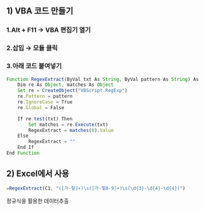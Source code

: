 ## 1) VBA 코드 만들기

### 1.Alt + F11 → VBA 편집기 열기

### 2.삽입 → 모듈 클릭

### 3.아래 코드 붙여넣기

```js
Function RegexExtract(ByVal txt As String, ByVal pattern As String) As String
    Dim re As Object, matches As Object
    Set re = CreateObject("VBScript.RegExp")
    re.Pattern = pattern
    re.IgnoreCase = True
    re.Global = False

    If re.test(txt) Then
        Set matches = re.Execute(txt)
        RegexExtract = matches(0).Value
    Else
        RegexExtract = ""
    End If
End Function
```

## 2) Excel에서 사용

```js
=RegexExtract(C1, "([가-힣]+)\s([가-힣0-9]+)\s(\d{3}-\d{4}-\d{4})")
```

정규식을 활용한 데이터추출
